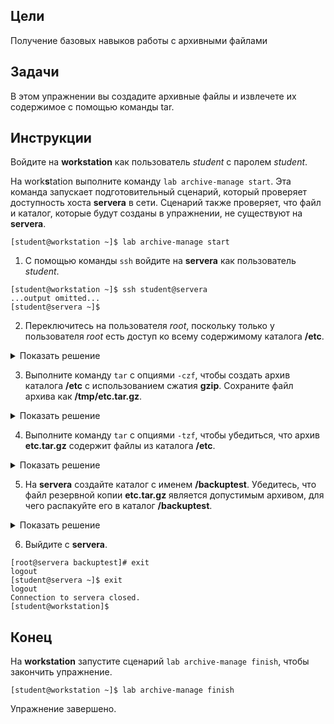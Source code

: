 ## Цели

Получение базовых навыков работы с архивными файлами

## Задачи

В этом упражнении вы создадите архивные файлы и извлечете их содержимое с помощью команды tar.


## Инструкции

Войдите на **workstation** как пользователь *student* с паролем *student*.

На work**s**tation выполните команду `lab archive-manage start`. Эта команда запускает подготовительный сценарий, который проверяет доступность хоста **servera** в сети. Сценарий также проверяет, что файл и каталог, которые будут созданы в упражнении, не существуют на **servera**.

```
[student@workstation ~]$ lab archive-manage start
```

1.	С помощью команды `ssh` войдите на **servera** как пользователь *student*.

  ```
  [student@workstation ~]$ ssh student@servera
  ...output omitted...
  [student@servera ~]$ 
  ```

2.	Переключитесь на пользователя *root*, поскольку только у пользователя *root* есть доступ ко всему содержимому каталога **/etc**.

  <details>
  <summary>Показать решение</summary>

  ```
  [student@servera ~]$ su -
  Password: redhat
  [root@servera ~]# 
  ```
  </details>

3.	Выполните команду `tar` с опциями `-czf`, чтобы создать архив каталога **/etc** с использованием сжатия **gzip**. Сохраните файл архива как **/tmp/etc.tar.gz**.

  <details>
  <summary>Показать решение</summary>

  ```
  [root@servera ~]# tar -czf /tmp/etc.tar.gz /etc
  tar: Removing leading `/' from member names
  [root@servera ~]# 
  ```
  </details>

4.	Выполните команду `tar` с опциями `-tzf`, чтобы убедиться, что архив **etc.tar.gz** содержит файлы из каталога **/etc**.

  <details>
  <summary>Показать решение</summary>

  ```
  [root@servera ~]# tar -tzf /tmp/etc.tar.gz
  etc/
  etc/mtab
  etc/fstab
  etc/crypttab
  etc/resolv.conf
  ...output omitted...
  ```
  </details>

5.	На **servera** создайте каталог с именем **/backuptest**. Убедитесь, что файл резервной копии **etc.tar.gz** является допустимым архивом, для чего распакуйте его в каталог **/backuptest**.

  <details>
  <summary>Показать решение</summary>


  5.1.	Создайте каталог **/backuptest**.

  ```
  [root@servera ~]# mkdir /backuptest
  ```

  5.2.	Перейдите в каталог **/backuptest**.

  ```
  [root@servera ~]# cd /backuptest
  [root@servera backuptest]# 
  ```

  5.3.	Отобразите содержимое архива **etc.tar.gz** перед извлечением.

  ```
  [root@servera backuptest]# tar -tzf /tmp/etc.tar.gz
  etc/
  etc/mtab
  etc/fstab
  etc/crypttab
  etc/resolv.conf
  ...output omitted...
  ```

  5.4.	Извлеките содержимое архива **/tmp/etc.tar.gz** в каталог **/backuptest**.

  ```
  [root@servera backuptest]# tar -xzf /tmp/etc.tar.gz
  [root@servera backuptest]# 
  ```

  5.5.	Отобразите содержимое каталога **/backuptest**. Убедитесь, что каталог содержит файлы из каталога **/etc**.

  ```
  [root@servera backuptest]# ls -l
  total 12
  drwxr-xr-x. 95 root root 8192 Feb  8 10:16 etc
  [root@servera backuptest]# cd etc
  [root@servera etc]# ls -l
  total 1204
  -rw-r--r--.  1 root root       16 Jan 16 23:41 adjtime
  -rw-r--r--.  1 root root     1518 Sep 10 17:21 aliases
  drwxr-xr-x.  2 root root      169 Feb  4 21:58 alternatives
  -rw-r--r--.  1 root root      541 Oct  2 21:01 anacrontab
  ...output omitted...
  ```
  </details>

6.	Выйдите с **servera**.

  ```
  [root@servera backuptest]# exit
  logout
  [student@servera ~]$ exit
  logout
  Connection to servera closed.
  [student@workstation]$ 
  ```

## Конец

На **workstation** запустите сценарий `lab archive-manage finish`, чтобы закончить упражнение.

```
[student@workstation ~]$ lab archive-manage finish
```

Упражнение завершено.

